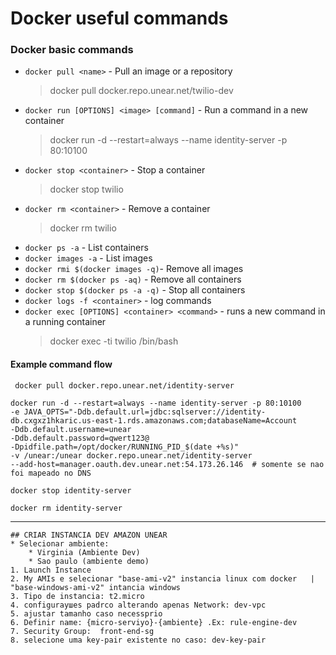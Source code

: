 # Docker useful commands

### Docker basic commands
* `docker pull <name>` - Pull an image or a repository
    > docker pull docker.repo.unear.net/twilio-dev
* `docker run [OPTIONS] <image> [command]` - Run a command in a new container
    > docker run -d --restart=always --name identity-server -p 80:10100
* `docker stop <container>` - Stop a container
    > docker stop twilio
* `docker rm <container>` - Remove a container
    > docker rm twilio
* `docker ps -a` - List containers
* `docker images -a` - List images
* `docker rmi $(docker images -q)`- Remove all images
* `docker rm $(docker ps -aq)` - Remove all containers
* `docker stop $(docker ps -a -q)` - Stop all containers
* `docker logs -f <container>` - log commands
* `docker exec [OPTIONS] <container> <command>` - runs a new command in a running container
    > docker exec -ti twilio /bin/bash


#### Example command flow
     docker pull docker.repo.unear.net/identity-server

    docker run -d --restart=always --name identity-server -p 80:10100
    -e JAVA_OPTS="-Ddb.default.url=jdbc:sqlserver://identity-db.cxgxz1hkaric.us-east-1.rds.amazonaws.com;databaseName=Account
    -Ddb.default.username=unear
    -Ddb.default.password=qwert123@
    -Dpidfile.path=/opt/docker/RUNNING_PID_$(date +%s)"
    -v /unear:/unear docker.repo.unear.net/identity-server
    --add-host=manager.oauth.dev.unear.net:54.173.26.146  # somente se nao foi mapeado no DNS

    docker stop identity-server

    docker rm identity-server

---

    ## CRIAR INSTANCIA DEV AMAZON UNEAR
    * Selecionar ambiente:
    	* Virginia (Ambiente Dev)
    	* Sao paulo (ambiente demo)
    1. Launch Instance
    2. My AMIs e selecionar "base-ami-v2" instancia linux com docker   |  "base-windows-ami-v2" intancia windows
    3. Tipo de instancia: t2.micro
    4. configuraушes padrсo alterando apenas Network: dev-vpc
    5. ajustar tamanho caso necessрrio
    6. Definir name: {micro-serviуo}-{ambiente} .Ex: rule-engine-dev
    7. Security Group:	front-end-sg
    8. selecione uma key-pair existente no caso: dev-key-pair
